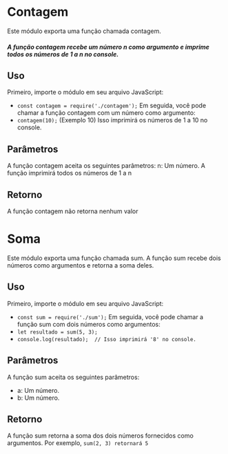 # Contagem
Este módulo exporta uma função chamada contagem. 
<h5>A função contagem recebe um número n como argumento e imprime todos os números de 1 a n no console.</h5>


## Uso
Primeiro, importe o módulo em seu arquivo JavaScript:
- ```const contagem = require('./contagem');```
Em seguida, você pode chamar a função contagem com um número como argumento:
- ```contagem(10);```
(Exemplo 10)
Isso imprimirá os números de 1 a 10 no console.
## Parâmetros
A função contagem aceita os seguintes parâmetros:
n: Um número. A função imprimirá todos os números de 1 a n
## Retorno 
A função contagem não retorna nenhum valor
# Soma
Este módulo exporta uma função chamada sum. A função sum recebe dois números como argumentos e retorna a soma deles.
## Uso
Primeiro, importe o módulo em seu arquivo JavaScript:
- ```const sum = require('./sum');```
Em seguida, você pode chamar a função sum com dois números como argumentos:
- ```let resultado = sum(5, 3);```
- ```console.log(resultado);  // Isso imprimirá '8' no console.```
## Parâmetros
A função sum aceita os seguintes parâmetros:

- a: Um número.
- b: Um número.
## Retorno
A função sum retorna a soma dos dois números fornecidos como argumentos. Por exemplo, ```sum(2, 3) retornará 5```
#
#
#
#
